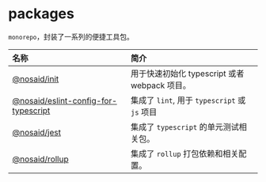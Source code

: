 # packages

`monorepo`，封装了一系列的便捷工具包。

| 名称                                                            | 简介                                          |
| :-------------------------------------------------------------- | :-------------------------------------------- |
| [@nosaid/init](packages/@nosaid/init)                           | 用于快速初始化 typescript 或者 webpack 项目。 |
| [@nosaid/eslint-config-for-typescript](packages/@nosaid/eslint) | 集成了 `lint`, 用于 `typescript` 或 `js` 项目 |
| [@nosaid/jest](packages/@nosaid/jest)                           | 集成了 `typescript` 的单元测试相关包。        |
| [@nosaid/rollup](packages/@nosaid/rollup)                       | 集成了 `rollup` 打包依赖和相关配置。          |
